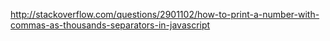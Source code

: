 http://stackoverflow.com/questions/2901102/how-to-print-a-number-with-commas-as-thousands-separators-in-javascript